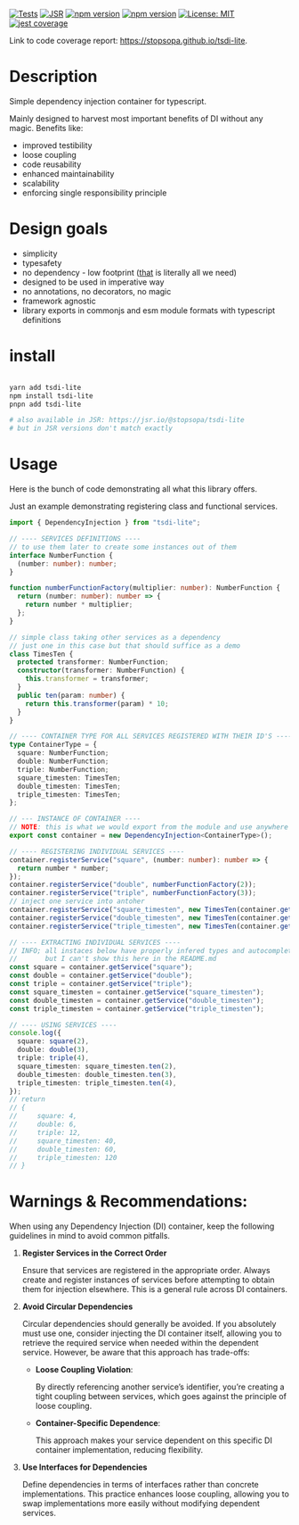 [![Tests](https://github.com/stopsopa/tsdi-lite/actions/workflows/test.yml/badge.svg)](https://github.com/stopsopa/tsdi-lite/actions/workflows/test.yml)
[![JSR](https://jsr.io/badges/@stopsopa/tsdi-lite)](https://jsr.io/@stopsopa/tsdi-lite)
[![npm version](https://badge.fury.io/js/tsdi-lite.svg)](https://www.npmjs.com/package/tsdi-lite)
[![npm version](https://shields.io/npm/v/tsdi-lite)](https://www.npmjs.com/package/tsdi-lite)
[![License: MIT](https://img.shields.io/badge/License-MIT-yellow.svg)](https://opensource.org/licenses/MIT)
[![jest coverage](https://stopsopa.github.io/tsdi-lite/coverage/coverage-badge.svg)](https://stopsopa.github.io/tsdi-lite/)

Link to code coverage report: https://stopsopa.github.io/tsdi-lite.

# Description

Simple dependency injection container for typescript.

Mainly designed to harvest most important benefits of DI without any magic.
Benefits like:

- improved testibility
- loose coupling
- code reusability
- enhanced maintainability
- scalability
- enforcing single responsibility principle

# Design goals

- simplicity
- typesafety
- no dependency - low footprint ([that](src/index.ts) is literally all we need)
- designed to be used in imperative way
- no annotations, no decorators, no magic
- framework agnostic
- library exports in commonjs and esm module formats with typescript definitions

# install

```sh

yarn add tsdi-lite
npm install tsdi-lite
pnpn add tsdi-lite

# also available in JSR: https://jsr.io/@stopsopa/tsdi-lite
# but in JSR versions don't match exactly

```

# Usage

Here is the bunch of code demonstrating all what this library offers.

Just an example demonstrating registering class and functional services.

```ts
import { DependencyInjection } from "tsdi-lite";

// ---- SERVICES DEFINITIONS ----
// to use them later to create some instances out of them
interface NumberFunction {
  (number: number): number;
}

function numberFunctionFactory(multiplier: number): NumberFunction {
  return (number: number): number => {
    return number * multiplier;
  };
}

// simple class taking other services as a dependency
// just one in this case but that should suffice as a demo
class TimesTen {
  protected transformer: NumberFunction;
  constructor(transformer: NumberFunction) {
    this.transformer = transformer;
  }
  public ten(param: number) {
    return this.transformer(param) * 10;
  }
}

// ---- CONTAINER TYPE FOR ALL SERVICES REGISTERED WITH THEIR ID'S ----
type ContainerType = {
  square: NumberFunction;
  double: NumberFunction;
  triple: NumberFunction;
  square_timesten: TimesTen;
  double_timesten: TimesTen;
  triple_timesten: TimesTen;
};

// --- INSTANCE OF CONTAINER ----
// NOTE: this is what we would export from the module and use anywhere in the project
export const container = new DependencyInjection<ContainerType>();

// ---- REGISTERING INDIVIDUAL SERVICES ----
container.registerService("square", (number: number): number => {
  return number * number;
});
container.registerService("double", numberFunctionFactory(2));
container.registerService("triple", numberFunctionFactory(3));
// inject one service into antoher
container.registerService("square_timesten", new TimesTen(container.getService("square")));
container.registerService("double_timesten", new TimesTen(container.getService("double")));
container.registerService("triple_timesten", new TimesTen(container.getService("triple")));

// ---- EXTRACTING INDIVIDUAL SERVICES ----
// INFO; all instaces below have properly infered types and autocompletion
//       but I can't show this here in the README.md
const square = container.getService("square");
const double = container.getService("double");
const triple = container.getService("triple");
const square_timesten = container.getService("square_timesten");
const double_timesten = container.getService("double_timesten");
const triple_timesten = container.getService("triple_timesten");

// ---- USING SERVICES ----
console.log({
  square: square(2),
  double: double(3),
  triple: triple(4),
  square_timesten: square_timesten.ten(2),
  double_timesten: double_timesten.ten(3),
  triple_timesten: triple_timesten.ten(4),
});
// return
// {
//     square: 4,
//     double: 6,
//     triple: 12,
//     square_timesten: 40,
//     double_timesten: 60,
//     triple_timesten: 120
// }
```

# Warnings & Recommendations:

When using any Dependency Injection (DI) container, keep the following guidelines in mind to avoid common pitfalls.

1. **Register Services in the Correct Order**

   Ensure that services are registered in the appropriate order. Always create and register instances of services before attempting to obtain them for injection elsewhere. This is a general rule across DI containers.

2. **Avoid Circular Dependencies**

   Circular dependencies should generally be avoided. If you absolutely must use one, consider injecting the DI container itself, allowing you to retrieve the required service when needed within the dependent service. However, be aware that this approach has trade-offs:

   - **Loose Coupling Violation**:

     By directly referencing another service’s identifier, you’re creating a tight coupling between services, which goes against the principle of loose coupling.

   - **Container-Specific Dependence**:

     This approach makes your service dependent on this specific DI container implementation, reducing flexibility.

3. **Use Interfaces for Dependencies**

   Define dependencies in terms of interfaces rather than concrete implementations. This practice enhances loose coupling, allowing you to swap implementations more easily without modifying dependent services.
